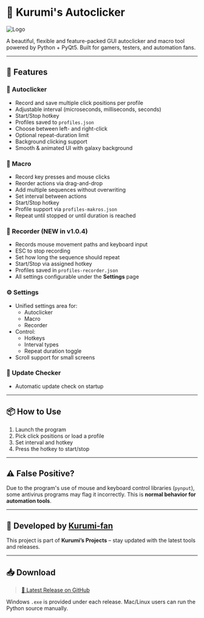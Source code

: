 # 💠 Kurumi's Autoclicker

![Logo](https://imgur.com/b4c8SL1.png)

A beautiful, flexible and feature-packed GUI autoclicker and macro tool powered by Python + PyQt5. Built for gamers, testers, and automation fans.

---

## 🚀 Features

### 🎯 Autoclicker
- Record and save multiple click positions per profile
- Adjustable interval (microseconds, milliseconds, seconds)
- Start/Stop hotkey
- Profiles saved to `profiles.json`
- Choose between left- and right-click
- Optional repeat-duration limit
- Background clicking support
- Smooth & animated UI with galaxy background

### 🧠 Macro
- Record key presses and mouse clicks
- Reorder actions via drag-and-drop
- Add multiple sequences without overwriting
- Set interval between actions
- Start/Stop hotkey
- Profile support via `profiles-makros.json`
- Repeat until stopped or until duration is reached

### 🎥 Recorder (NEW in v1.0.4)
- Records mouse movement paths and keyboard input
- ESC to stop recording
- Set how long the sequence should repeat
- Start/Stop via assigned hotkey
- Profiles saved in `profiles-recorder.json`
- All settings configurable under the **Settings** page

### ⚙️ Settings
- Unified settings area for:
  - Autoclicker
  - Macro
  - Recorder
- Control:
  - Hotkeys
  - Interval types
  - Repeat duration toggle
- Scroll support for small screens

### 🔔 Update Checker
- Automatic update check on startup

---

## 📦 How to Use

1. Launch the program
2. Pick click positions or load a profile
3. Set interval and hotkey
4. Press the hotkey to start/stop

---

## ⚠️ False Positive?
Due to the program's use of mouse and keyboard control libraries (`pynput`), some antivirus programs may flag it incorrectly. This is **normal behavior for automation tools**.

---

## 👤 Developed by [Kurumi-fan](https://github.com/Kurumi-fan)

This project is part of **Kurumi’s Projects** – stay updated with the latest tools and releases.

---

## 📥 Download

> [📁 Latest Release on GitHub](https://github.com/Kurumi-fan/Kurumi-s-autoclicker/releases)

Windows `.exe` is provided under each release. Mac/Linux users can run the Python source manually.
